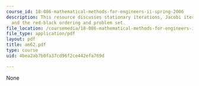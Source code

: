 ```yaml
---
course_id: 18-086-mathematical-methods-for-engineers-ii-spring-2006
description: This resource discusses stationary iterations, Jacobi iterations, Gauss-Seidel
  and the red-black ordering and problem set.
file_location: /coursemedia/18-086-mathematical-methods-for-engineers-ii-spring-2006/4bea2ab7b0fa37cd96f2ce442efa769d_am62.pdf
file_type: application/pdf
layout: pdf
title: am62.pdf
type: course
uid: 4bea2ab7b0fa37cd96f2ce442efa769d

---
```

None